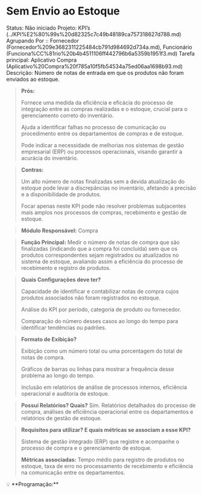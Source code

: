 # Sem Envio ao Estoque

Status: Não iniciado
Projeto: KPI’s (../KPI%E2%80%99s%20d82325c7c49b48189ca757318627d788.md)
Agrupando Por :: Fornecedor (Fornecedor%209e3682311225484cb791d984692d734a.md), Funcionário (Funciona%CC%81rio%20b4b4511106ff442796b6a5359b1951f3.md)
Tarefa principal: Aplicativo Compra (Aplicativo%20Compra%20f785a10f5fb54534a75ed06aa1698b93.md)
Descrição: Número de notas de entrada em que os produtos não foram enviados ao estoque.

> **Prós:**
> 
> 
> Fornece uma medida da eficiência e eficácia do processo de integração entre as compras realizadas e o estoque, crucial para o gerenciamento correto do inventário.
> 
> Ajuda a identificar falhas no processo de comunicação ou procedimento entre os departamentos de compras e de estoque.
> 
> Pode indicar a necessidade de melhorias nos sistemas de gestão empresarial (ERP) ou processos operacionais, visando garantir a acurácia do inventário.
> 

> **Contras:**
> 
> 
> Um alto número de notas finalizadas sem a devida atualização do estoque pode levar a discrepâncias no inventário, afetando a precisão e a disponibilidade de produtos.
> 
> Focar apenas neste KPI pode não resolver problemas subjacentes mais amplos nos processos de compras, recebimento e gestão de estoque.
> 

> **Módulo Responsável:**
Compra
> 

> **Função Principal:**
Medir o número de notas de compra que são finalizadas (indicando que a compra foi concluída) sem que os produtos correspondentes sejam registrados ou atualizados no sistema de estoque, avaliando assim a eficiência do processo de recebimento e registro de produtos.
> 

> **Quais Configurações deve ter?**
> 
> 
> Capacidade de identificar e contabilizar notas de compra cujos produtos associados não foram registrados no estoque.
> 
> Análise do KPI por período, categoria de produto ou fornecedor.
> 
> Comparação do número desses casos ao longo do tempo para identificar tendências ou padrões.
> 

> **Formato de Exibição?**
> 
> 
> Exibição como um número total ou uma porcentagem do total de notas de compra.
> 
> Gráficos de barras ou linhas para mostrar a frequência desse problema ao longo do tempo.
> 
> Inclusão em relatórios de análise de processos internos, eficiência operacional e auditoria de estoque.
> 

> **Possuí Relatórios? Quais?**
Sim. Relatórios detalhados do processo de compra, análises de eficiência operacional entre os departamentos e relatórios de gestão de estoque.
> 

> **Requisitos para utilizar? E quais métricas se associam a esse KPI?**
> 
> 
> Sistema de gestão integrado (ERP) que registre e acompanhe o processo de compra e o gerenciamento de estoque.
> 
> **Métricas associadas:**
> Tempo médio para registro de produtos no estoque, taxa de erro no processamento de recebimento e eficiência na comunicação entre os departamentos.
> 

<aside>
💡 **Programação:**

</aside>
